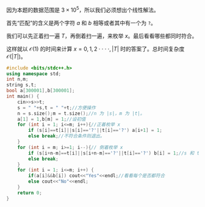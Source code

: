 因为本题的数据范围是 $3 \times 10^5$，所以我们必须想出个线性解法。

首先“匹配”的含义是两个字符 $a$ 和 $b$ 相等或者其中有一个为 `?`。

我们可以先正着扫一遍 $T$，再倒着扫一遍，来枚举 $x$。最后看看哪些都同时符合。

这样就以 $\mathcal{O}(1)$ 的时间来计算 $x=0,1,2\cdot\cdot\cdot\cdot,|T|$ 时的答案了。总时间复杂度 $\mathcal{O}(|T|)$。

```cpp
#include <bits/stdc++.h>
using namespace std;
int n,m;
string s,t;
bool a[300001],b[300001];
int main() {
	cin>>s>>t;
	s = " "+s,t = " "+t;//方便操作
	n = s.size();m = t.size();//n 为 |s|，m 为 |t|。
	a[1] = 1,b[m] = 1;//设初值
	for (int i = 1; i<=m; i++){//正着枚举 x 
		if (s[i]==t[i]||s[i]=='?'||t[i]=='?') a[i+1] = 1; 
		else break;//不符合条件则退出。
	} 
	for (int i = m; i>=1; i--){// 倒着枚举 x
		if (s[i+n-m]==t[i]||s[i+n-m]=='?'||t[i]=='?') b[i] = 1;//s 和 t 需要是反的。
		else break;
	}
	for (int i = 1; i<=m; i++) {
		if(a[i]&&b[i]) cout<<"Yes"<<endl;//看看每个是否都符合
		else cout<<"No"<<endl;
	}
	return 0;
}
```

